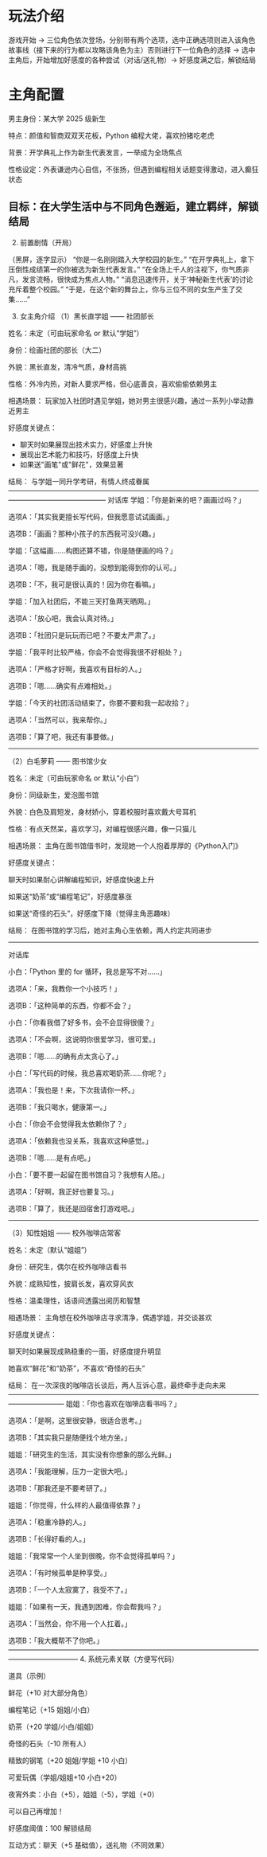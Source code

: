# 玩法介绍
游戏开始 -> 三位角色依次登场，分别带有两个选项，选中正确选项则进入该角色故事线（接下来的行为都以攻略该角色为主）否则进行下一位角色的选择 -> 选中主角后，开始增加好感度的各种尝试（对话/送礼物）-> 好感度满之后，解锁结局


# 主角配置
男主身份：某大学 2025 级新生

特点：颜值和智商双双天花板，Python 编程大佬，喜欢扮猪吃老虎

背景：开学典礼上作为新生代表发言，一举成为全场焦点

性格设定：外表谦逊内心自信，不张扬，但遇到编程相关话题变得激动，进入癫狂状态

目标：在大学生活中与不同角色邂逅，建立羁绊，解锁结局
--------------------

2. 前置剧情（开局）

（黑屏，逐字显示）
“你是一名刚刚踏入大学校园的新生。”
“在开学典礼上，拿下压倒性成绩第一的你被选为新生代表发言。”
“在全场上千人的注视下，你气质非凡，发言流畅，很快成为焦点人物。”
“消息迅速传开，关于‘神秘新生代表’的讨论充斥着整个校园。”
“于是，在这个新的舞台上，你与三位不同的女生产生了交集……”

3. 女主角介绍
（1）黑长直学姐 —— 社团部长

姓名：未定（可由玩家命名 or 默认“学姐”）

身份：绘画社团的部长（大二）

外貌：黑长直发，清冷气质，身材高挑

性格：外冷内热，对新人要求严格，但心底善良，喜欢偷偷依赖男主

相遇场景：
玩家加入社团时遇见学姐，她对男主很感兴趣，通过一系列小举动靠近男主

好感度关键点：

- 聊天时如果展现出技术实力，好感度上升快
- 展现出艺术能力和技巧，好感度上升快
- 如果送"画笔"或"鲜花"，效果显著

结局：
与学姐一同升学考研，有情人终成眷属
——————————————————————————————————————————————————
对话库
学姐：「你是新来的吧？画画过吗？」

选项A：「其实我更擅长写代码，但我愿意试试画画。」

选项B：「画画？那种小孩子的东西我可没兴趣。」

学姐：「这幅画……构图还算不错，你是随便画的吗？」

选项A：「嗯，我是随手画的，没想到能得到你的认可。」

选项B：「不，我可是很认真的！因为你在看嘛。」

学姐：「加入社团后，不能三天打鱼两天晒网。」

选项A：「放心吧，我会认真对待。」

选项B：「社团只是玩玩而已吧？不要太严肃了。」

学姐：「我平时比较严格，你会不会觉得我很不好相处？」

选项A：「严格才好啊，我喜欢有目标的人。」

选项B：「嗯……确实有点难相处。」

学姐：「今天的社团活动结束了，你要不要和我一起收拾？」

选项A：「当然可以，我来帮你。」

选项B：「算了吧，我还有事要做。」
____________________________________________________




（2）白毛萝莉 —— 图书馆少女

姓名：未定（可由玩家命名 or 默认“小白”）

身份：同级新生，爱泡图书馆

外貌：白色及肩短发，身材娇小，穿着校服时喜欢戴大号耳机

性格：有点天然呆，喜欢学习，对编程很感兴趣，像一只猫儿

相遇场景：
主角在图书馆借书时，发现她一个人抱着厚厚的《Python入门》

好感度关键点：

聊天时如果耐心讲解编程知识，好感度快速上升

如果送“奶茶”或“编程笔记”，好感度暴涨

如果送“奇怪的石头”，好感度下降（觉得主角恶趣味）

结局：
在图书馆的学习后，她对主角心生依赖，两人约定共同进步

____________________________________
对话库

小白：「Python 里的 for 循环，我总是写不对……」

选项A：「来，我教你一个小技巧！」

选项B：「这种简单的东西，你都不会？」

小白：「你看我借了好多书，会不会显得很傻？」

选项A：「不会啊，这说明你很爱学习，很可爱。」

选项B：「嗯……的确有点太贪心了。」

小白：「写代码的时候，我总喜欢喝奶茶……你呢？」

选项A：「我也是！来，下次我请你一杯。」

选项B：「我只喝水，健康第一。」

小白：「你会不会觉得我太依赖你了？」

选项A：「依赖我也没关系，我喜欢这种感觉。」

选项B：「嗯……是有点吧。」

小白：「要不要一起留在图书馆自习？我想有人陪。」

选项A：「好啊，我正好也要复习。」

选项B：「算了，我还是回宿舍打游戏吧。」
________________________________________________
（3）知性姐姐 —— 校外咖啡店常客

姓名：未定（默认“姐姐”）

身份：研究生，偶尔在校外咖啡店看书

外貌：成熟知性，披肩长发，喜欢穿风衣

性格：温柔理性，话语间透露出阅历和智慧

相遇场景：
主角想在校外咖啡店寻求清净，偶遇学姐，并交谈甚欢

好感度关键点：

聊天时如果展现成熟稳重的一面，好感度提升明显

她喜欢“鲜花”和“奶茶”，不喜欢“奇怪的石头”

结局：
在一次深夜的咖啡店长谈后，两人互诉心意，最终牵手走向未来
————————————————————————————————————————————
姐姐：「你也喜欢在咖啡店看书吗？」

选项A：「是啊，这里很安静，很适合思考。」

选项B：「其实我只是随便找个地方坐。」

姐姐：「研究生的生活，其实没有你想象的那么光鲜。」

选项A：「我能理解，压力一定很大吧。」

选项B：「那我还是不要考研了。」

姐姐：「你觉得，什么样的人最值得依靠？」

选项A：「稳重冷静的人。」

选项B：「长得好看的人。」

姐姐：「我常常一个人坐到很晚，你不会觉得孤单吗？」

选项A：「有时候孤单是种享受。」

选项B：「一个人太寂寞了，我受不了。」

姐姐：「如果有一天，我遇到困难，你会帮我吗？」

选项A：「当然会，你不用一个人扛着。」

选项B：「我大概帮不了你吧。」
——————————————————————————————————————————————
4. 系统元素关联（方便写代码）

道具（示例）

鲜花（+10 对大部分角色）

编程笔记（+15 姐姐/小白）

奶茶（+20 学姐/小白/姐姐）

奇怪的石头（-10 所有人）

精致的钢笔（+20 姐姐/学姐 +10 小白）

可爱玩偶（学姐/姐姐+10 小白+20）

夜宵外卖：小白（+5），姐姐（-5），学姐（+0）

可以自己再增加！

好感度阈值：100 解锁结局

互动方式：聊天（+5 基础值），送礼物（不同效果）












